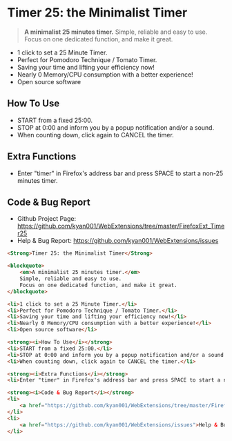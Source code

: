 # Timer 25: the Minimalist Timer

> **A minimalist 25 minutes timer.**
> Simple, reliable and easy to use.
> Focus on one dedicated function, and make it great.

* 1 click to set a 25 Minute Timer.
* Perfect for Pomodoro Technique / Tomato Timer.
* Saving your time and lifting your efficiency now!
* Nearly 0 Memory/CPU consumption with a better experience!
* Open source software

## How To Use
* START from a fixed 25:00.
* STOP at 0:00 and inform you by a popup notification and/or a sound.
* When counting down, click again to CANCEL the timer.

## Extra Functions
* Enter "timer" in Firefox's address bar and press SPACE to start a non-25 minutes timer.

## Code & Bug Report
* Github Project Page: https://github.com/kyan001/WebExtensions/tree/master/FirefoxExt_Timer25
* Help & Bug Report: https://github.com/kyan001/WebExtensions/issues

```html
<Strong>Timer 25: the Minimalist Timer</Strong>

<blockquote>
    <em>A minimalist 25 minutes timer.</em>
    Simple, reliable and easy to use.
    Focus on one dedicated function, and make it great.
</blockquote>

<li>1 click to set a 25 Minute Timer.</li>
<li>Perfect for Pomodoro Technique / Tomato Timer.</li>
<li>Saving your time and lifting your efficiency now!</li>
<li>Nearly 0 Memory/CPU consumption with a better experience!</li>
<li>Open source software</li>

<strong><i>How To Use</i></strong>
<li>START from a fixed 25:00.</li>
<li>STOP at 0:00 and inform you by a popup notification and/or a sound.</li>
<li>When counting down, click again to CANCEL the timer.</li>

<strong><i>Extra Functions</i></strong>
<li>Enter "timer" in Firefox's address bar and press SPACE to start a non-25 minutes timer.</li>

<strong><i>Code & Bug Report</i></strong>
<li>
    <a href="https://github.com/kyan001/WebExtensions/tree/master/FirefoxExt_Timer25">Github Project Page</a>
</li>
<li>
    <a href="https://github.com/kyan001/WebExtensions/issues">Help & Bug Report</a>
</li>
```
